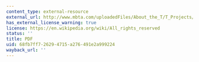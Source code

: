 ```yaml
---
content_type: external-resource
external_url: http://www.mbta.com/uploadedFiles/About_the_T/T_Projects/T_Projects_List/ServicePlan08.pdf
has_external_license_warning: true
license: https://en.wikipedia.org/wiki/All_rights_reserved
status: ''
title: PDF
uid: 68fb7ff7-2629-4715-a276-491e2a999224
wayback_url: ''
---
```

